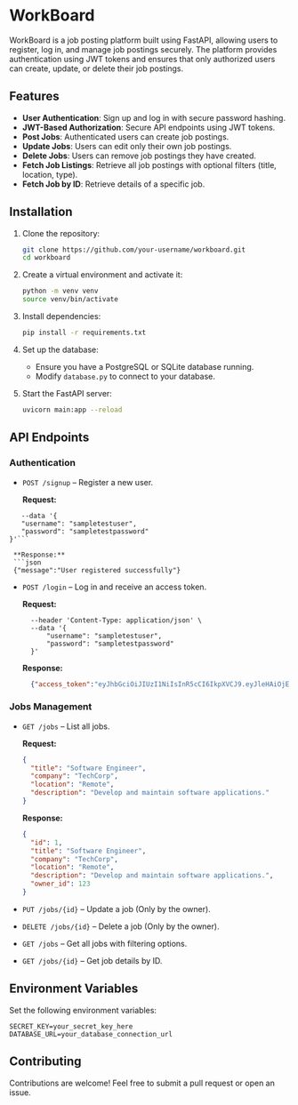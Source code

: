 # WorkBoard

WorkBoard is a job posting platform built using FastAPI, allowing users to register, log in, and manage job postings securely. The platform provides authentication using JWT tokens and ensures that only authorized users can create, update, or delete their job postings.

## Features

- **User Authentication**: Sign up and log in with secure password hashing.
- **JWT-Based Authorization**: Secure API endpoints using JWT tokens.
- **Post Jobs**: Authenticated users can create job postings.
- **Update Jobs**: Users can edit only their own job postings.
- **Delete Jobs**: Users can remove job postings they have created.
- **Fetch Job Listings**: Retrieve all job postings with optional filters (title, location, type).
- **Fetch Job by ID**: Retrieve details of a specific job.

## Installation

1. Clone the repository:

   ```bash
   git clone https://github.com/your-username/workboard.git
   cd workboard
   ```

2. Create a virtual environment and activate it:

   ```bash
   python -m venv venv
   source venv/bin/activate 
   ```

3. Install dependencies:

   ```bash
   pip install -r requirements.txt
   ```

4. Set up the database:

   - Ensure you have a PostgreSQL or SQLite database running.
   - Modify `database.py` to connect to your database.

5. Start the FastAPI server:

   ```bash
   uvicorn main:app --reload
   ```

## API Endpoints

### Authentication

- `POST /signup` – Register a new user.
  
  **Request:**
 ```curl http://127.0.0.1:8000/signup --header 'Content-Type: application/json' \
    --data '{
    "username": "sampletestuser",
    "password": "sampletestpassword"
}'```
  
  **Response:**
  ```json
  {"message":"User registered successfully"}
  ```

- `POST /login` – Log in and receive an access token.
  
  **Request:**
  ```curl --location 'http://127.0.0.1:8000/login' \
    --header 'Content-Type: application/json' \
    --data '{
        "username": "sampletestuser",
        "password": "sampletestpassword"
    }'
  ```
  
  **Response:**
  ```json
    {"access_token":"eyJhbGciOiJIUzI1NiIsInR5cCI6IkpXVCJ9.eyJleHAiOjE3NDA5ODIzNzEsInN1YiI6InNhbXBsZXRlc3R1c2VyIn0.1VOcC_UsU5qtraDoSGwsB1OeRmnt5c4PXGLbv62Ovys","token_type":"bearer"}
  ```

### Jobs Management

- `GET /jobs` – List all jobs.
  
  **Request:**
  ```json
  {
    "title": "Software Engineer",
    "company": "TechCorp",
    "location": "Remote",
    "description": "Develop and maintain software applications."
  }
  ```
  
  **Response:**
  ```json
  {
    "id": 1,
    "title": "Software Engineer",
    "company": "TechCorp",
    "location": "Remote",
    "description": "Develop and maintain software applications.",
    "owner_id": 123
  }
  ```

- `PUT /jobs/{id}` – Update a job (Only by the owner).
- `DELETE /jobs/{id}` – Delete a job (Only by the owner).
- `GET /jobs` – Get all jobs with filtering options.
- `GET /jobs/{id}` – Get job details by ID.

## Environment Variables

Set the following environment variables:

```
SECRET_KEY=your_secret_key_here
DATABASE_URL=your_database_connection_url
```

## Contributing

Contributions are welcome! Feel free to submit a pull request or open an issue.


